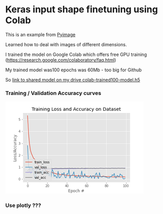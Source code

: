 # Keras input shape finetuning using Colab

This is an example from [Pyimage](https://www.pyimagesearch.com/2019/06/24/change-input-shape-dimensions-for-fine-tuning-with-keras/)

Learned how to deal with images of different dimensions.

I trained the model on Google Colab which offers free GPU training (https://research.google.com/colaboratory/faq.html)

My trained model was100 epochs was 60Mb - too big for Github

So [ link to shared model on my drive colab-trained100-model.h5](https://drive.google.com/file/d/1-YQgQMnAF5T1QufsdumaDFg-foyiaOHS/view?usp=sharing)

### Training / Validation Accuracy curves
![Training / Validation Curves](https://github.com/DexterDSilva/keras-inputshape-finetuning/blob/master/colab_training100history.png)

### Use plotly ???
